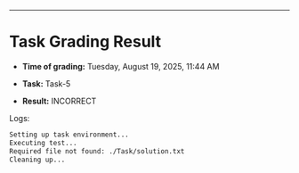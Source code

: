 
---
# Task Grading Result

- **Time of grading:** Tuesday, August 19, 2025, 11:44 AM

- **Task:** Task-5

- **Result:** INCORRECT


Logs:
```bash
Setting up task environment...
Executing test...
Required file not found: ./Task/solution.txt
Cleaning up...
```
